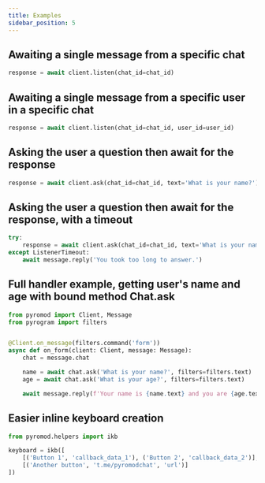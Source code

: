```yaml
---
title: Examples
sidebar_position: 5
---
```


## Awaiting a single message from a specific chat

```python
response = await client.listen(chat_id=chat_id)
```

## Awaiting a single message from a specific user in a specific chat

```python
response = await client.listen(chat_id=chat_id, user_id=user_id)
```

## Asking the user a question then await for the response

```python
response = await client.ask(chat_id=chat_id, text='What is your name?')
```

## Asking the user a question then await for the response, with a timeout

```python
try:
    response = await client.ask(chat_id=chat_id, text='What is your name?', timeout=10)
except ListenerTimeout:
    await message.reply('You took too long to answer.')
```

## Full handler example, getting user's name and age with bound method Chat.ask

```python
from pyromod import Client, Message
from pyrogram import filters


@Client.on_message(filters.command('form'))
async def on_form(client: Client, message: Message):
    chat = message.chat

    name = await chat.ask('What is your name?', filters=filters.text)
    age = await chat.ask('What is your age?', filters=filters.text)

    await message.reply(f'Your name is {name.text} and you are {age.text} years old.')
```

## Easier inline keyboard creation

```python
from pyromod.helpers import ikb

keyboard = ikb([
    [('Button 1', 'callback_data_1'), ('Button 2', 'callback_data_2')],
    [('Another button', 't.me/pyromodchat', 'url')]
])
```
